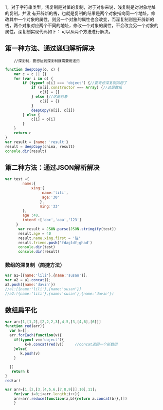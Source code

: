 1，对于字符串类型，浅复制是对值的复制，对于对象来说，浅复制是对对象地址的复制，并没 有开辟新的栈，也就是复制的结果是两个对象指向同一个地址，修改其中一个对象的属性，则另一个对象的属性也会改变，而深复制则是开辟新的栈，两个对象对应两个不同的地址，修改一个对象的属性，不会改变另一个对象的属性。深复制实现代码如下：
可以从两个方法进行解决。
## 第一种方法、通过递归解析解决
		//深复制，要想达到深复制就需要用递归
```js
function deepCopy(o, c) {
    var c = c || {}
    for (var i in o) {
        if (typeof o[i] === 'object') {//要考虑深复制问题了
            if (o[i].constructor === Array) {//这是数组
                c[i] = []
            } else {//这是对象
                c[i] = {}
            }
            deepCopy(o[i], c[i])
        } else {
            c[i] = o[i]
        }
    }
    return c
}
var result = {name: 'result'}
result = deepCopy(china, result)
console.dir(result)
```
## 第二种方法：通过JSON解析解决
```js
var test ={
	  	name:{
			xing:{ 
				 name:'lili',
				 age:'30'
				},
				ming:'33'
		},
		age :40,
		intend :['abc','aaa','123']
	 }
	  var result = JSON.parse(JSON.stringify(test))
	  result.age = 40
	  result.name.xing.first = '往'
	  result.friend.push('fdagldf;ghad')
	  console.dir(test)
	  console.dir(result)
```

### 数组的深复制（简捷方法）
```js
var a1=[{name:'lili'},{name:'susan'}];
var a2 = a1.concat();
a2.push({name:'davin'})
//a1:[{name:'lili'},{name:'susan'}]
//a2:[{name:'lili'},{name:'susan'},{name:'davin'}]

```

## 数组扁平化

```js
var ar=[1,[1,2],[2,2,2,3],4,5,[3,[4,6],[6]]]
function red(arr){
  var k=[];
  arr.forEach(function(v){
    if(typeof v=='object'){
         k=k.concat(red(v))     //concat返回一个新数组    
    }else{
       k.push(v)
    }
   
  })
   return k
}
red(ar)

var arr=[1,[2,[3,[4,5,6,[7,8,9]]],10],11];
    for(var i=0;i<arr.length;i++){
	arr=arr.reduce(function(a,b){return a.concat(b)},[])
    }

```
